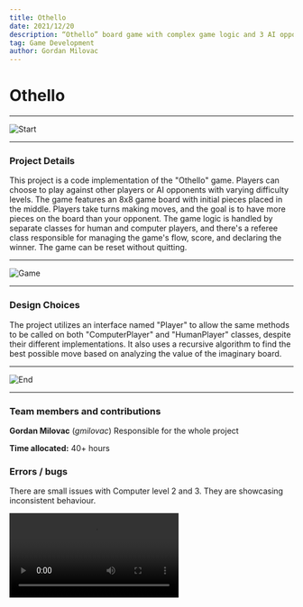 ```yaml
---
title: Othello
date: 2021/12/20
description: “Othello” board game with complex game logic and 3 AI opponent difficulties.
tag: Game Development
author: Gordan Milovac
---
```


# Othello

---

![Start](/images/othellostart.png)

---

### Project Details

This project is a code implementation of the "Othello" game. Players can choose to play against other players or AI opponents with varying difficulty levels. The game features an 8x8 game board with initial pieces placed in the middle. Players take turns making moves, and the goal is to have more pieces on the board than your opponent. The game logic is handled by separate classes for human and computer players, and there's a referee class responsible for managing the game's flow, score, and declaring the winner. The game can be reset without quitting.

---

![Game](/images/othellomid.png)

----

### Design Choices

The project utilizes an interface named "Player" to allow the same methods to be called on both "ComputerPlayer" and "HumanPlayer" classes, despite their different implementations. It also uses a recursive algorithm to find the best possible move based on analyzing the value of the imaginary board.

----

![End](/images/othelloend.png)

----

### Team members and contributions

**Gordan Milovac** (*gmilovac*) Responsible for the whole project

**Time allocated:** 40+ hours

### Errors / bugs

There are small issues with Computer level 2 and 3. They are showcasing inconsistent behaviour.

![Video](/images/othellovid.mov)